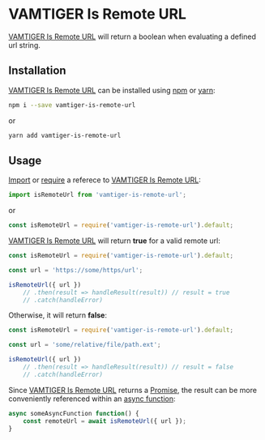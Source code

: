 # VAMTIGER Is Remote URL
[VAMTIGER Is Remote URL](https://github.com/vamtiger-project/vamtiger-is-remote-url) will return a boolean when evaluating a defined url string.

## Installation
[VAMTIGER Is Remote URL](https://github.com/vamtiger-project/vamtiger-is-remote-url) can be installed using [npm](https://www.npmjs.com/) or [yarn]():
```bash
npm i --save vamtiger-is-remote-url
```
or
```bash
yarn add vamtiger-is-remote-url
```

## Usage
[Import](https://developer.mozilla.org/en-US/docs/Web/JavaScript/Reference/Statements/import) or [require](https://nodejs.org/api/modules.html#modules_require) a referece to [VAMTIGER Is Remote URL](https://github.com/vamtiger-project/vamtiger-is-remote-url):
```javascript
import isRemoteUrl from 'vamtiger-is-remote-url';
```
or
```javascript
const isRemoteUrl = require('vamtiger-is-remote-url').default;
```

[VAMTIGER Is Remote URL](https://github.com/vamtiger-project/vamtiger-is-remote-url) will return **true** for a valid remote url:
```javascript
const isRemoteUrl = require('vamtiger-is-remote-url').default;

const url = 'https://some/https/url';

isRemoteUrl({ url })
    // .then(result => handleResult(result)) // result = true
    // .catch(handleError)
```

Otherwise, it will return **false**:
```javascript
const isRemoteUrl = require('vamtiger-is-remote-url').default;

const url = 'some/relative/file/path.ext';

isRemoteUrl({ url })
    // .then(result => handleResult(result)) // result = false
    // .catch(handleError)
```

Since [VAMTIGER Is Remote URL](https://github.com/vamtiger-project/vamtiger-is-remote-url)  returns a [Promise](https://developer.mozilla.org/en-US/docs/Web/JavaScript/Reference/Global_Objects/Promise), the result can be more conveniently referenced within an [async function](https://developer.mozilla.org/en-US/docs/Web/JavaScript/Reference/Statements/async_function):
```javascript
async someAsyncFunction function() {
    const remoteUrl = await isRemoteUrl({ url });
}
```
